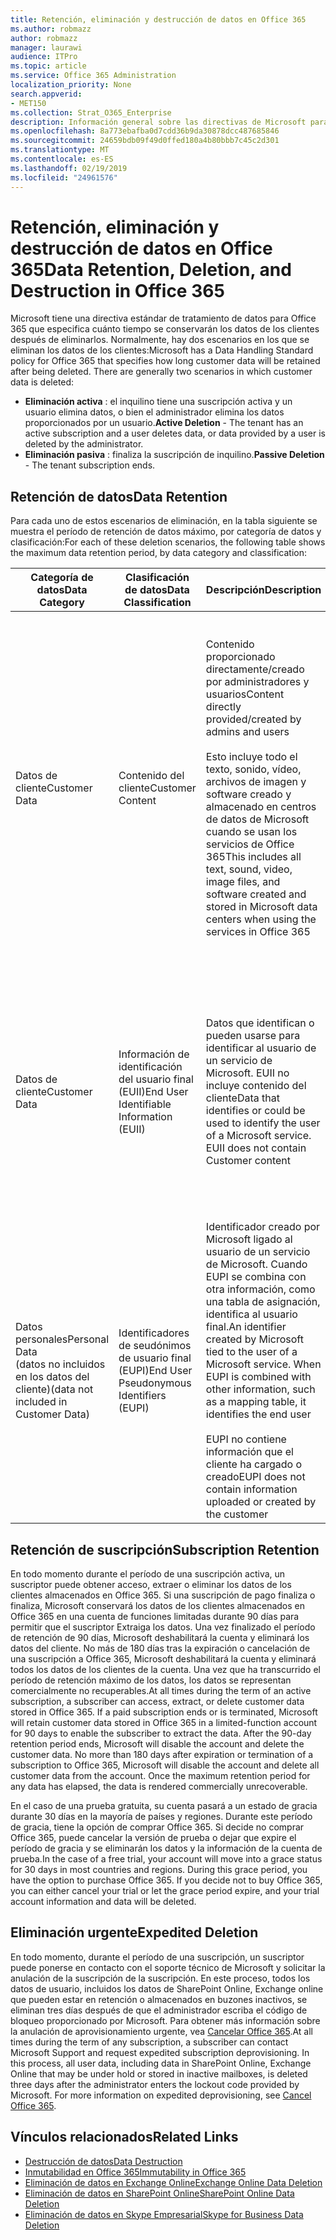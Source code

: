 ```yaml
---
title: Retención, eliminación y destrucción de datos en Office 365
ms.author: robmazz
author: robmazz
manager: laurawi
audience: ITPro
ms.topic: article
ms.service: Office 365 Administration
localization_priority: None
search.appverid:
- MET150
ms.collection: Strat_O365_Enterprise
description: Información general sobre las directivas de Microsoft para Office 365 relacionadas con la retención, eliminación y destrucción de datos.
ms.openlocfilehash: 8a773ebafba0d7cdd36b9da30878dcc487685846
ms.sourcegitcommit: 24659bdb09f49d0ffed180a4b80bbb7c45c2d301
ms.translationtype: MT
ms.contentlocale: es-ES
ms.lasthandoff: 02/19/2019
ms.locfileid: "24961576"
---
```

# <a name="data-retention-deletion-and-destruction-in-office-365"></a><span data-ttu-id="c30ba-103">Retención, eliminación y destrucción de datos en Office 365</span><span class="sxs-lookup"><span data-stu-id="c30ba-103">Data Retention, Deletion, and Destruction in Office 365</span></span>

<span data-ttu-id="c30ba-p101">Microsoft tiene una directiva estándar de tratamiento de datos para Office 365 que especifica cuánto tiempo se conservarán los datos de los clientes después de eliminarlos. Normalmente, hay dos escenarios en los que se eliminan los datos de los clientes:</span><span class="sxs-lookup"><span data-stu-id="c30ba-p101">Microsoft has a Data Handling Standard policy for Office 365 that specifies how long customer data will be retained after being deleted. There are generally two scenarios in which customer data is deleted:</span></span>

- <span data-ttu-id="c30ba-106">**Eliminación activa** : el inquilino tiene una suscripción activa y un usuario elimina datos, o bien el administrador elimina los datos proporcionados por un usuario.</span><span class="sxs-lookup"><span data-stu-id="c30ba-106">**Active Deletion** - The tenant has an active subscription and a user deletes data, or data provided by a user is deleted by the administrator.</span></span>
- <span data-ttu-id="c30ba-107">**Eliminación pasiva** : finaliza la suscripción de inquilino.</span><span class="sxs-lookup"><span data-stu-id="c30ba-107">**Passive Deletion** - The tenant subscription ends.</span></span>

## <a name="data-retention"></a><span data-ttu-id="c30ba-108">Retención de datos</span><span class="sxs-lookup"><span data-stu-id="c30ba-108">Data Retention</span></span>

<span data-ttu-id="c30ba-109">Para cada uno de estos escenarios de eliminación, en la tabla siguiente se muestra el período de retención de datos máximo, por categoría de datos y clasificación:</span><span class="sxs-lookup"><span data-stu-id="c30ba-109">For each of these deletion scenarios, the following table shows the maximum data retention period, by data category and classification:</span></span>

| <span data-ttu-id="c30ba-110">Categoría de datos</span><span class="sxs-lookup"><span data-stu-id="c30ba-110">Data Category</span></span> | <span data-ttu-id="c30ba-111">Clasificación de datos</span><span class="sxs-lookup"><span data-stu-id="c30ba-111">Data Classification</span></span> | <span data-ttu-id="c30ba-112">Descripción</span><span class="sxs-lookup"><span data-stu-id="c30ba-112">Description</span></span> | <span data-ttu-id="c30ba-113">Ejemplos</span><span class="sxs-lookup"><span data-stu-id="c30ba-113">Examples</span></span> | <span data-ttu-id="c30ba-114">Período de retención</span><span class="sxs-lookup"><span data-stu-id="c30ba-114">Retention Period</span></span> |
|-----------------|-----------------|-----------------|----------------------------------|-------------------------------|
| <span data-ttu-id="c30ba-115">Datos de cliente</span><span class="sxs-lookup"><span data-stu-id="c30ba-115">Customer Data</span></span> | <span data-ttu-id="c30ba-116">Contenido del cliente</span><span class="sxs-lookup"><span data-stu-id="c30ba-116">Customer Content</span></span>| <span data-ttu-id="c30ba-117">Contenido proporcionado directamente/creado por administradores y usuarios</span><span class="sxs-lookup"><span data-stu-id="c30ba-117">Content directly provided/created by admins and users</span></span> <br><br> <span data-ttu-id="c30ba-118">Esto incluye todo el texto, sonido, vídeo, archivos de imagen y software creado y almacenado en centros de datos de Microsoft cuando se usan los servicios de Office 365</span><span class="sxs-lookup"><span data-stu-id="c30ba-118">This includes all text, sound, video, image files, and software created and stored in Microsoft data centers when using the services in Office 365</span></span> | <span data-ttu-id="c30ba-119">Algunos ejemplos de las aplicaciones de Office 365 más usadas que permiten a los usuarios crear datos son Word, Excel, PowerPoint, Outlook y OneNote</span><span class="sxs-lookup"><span data-stu-id="c30ba-119">Examples of the most commonly used Office 365 applications which allow users to author data include Word, Excel, PowerPoint, Outlook and OneNote</span></span> <br><br> <span data-ttu-id="c30ba-120">El contenido del cliente también incluye secretos de propiedad del cliente o proporcionados (contraseñas, certificados, claves de cifrado, claves de almacenamiento)</span><span class="sxs-lookup"><span data-stu-id="c30ba-120">Customer content also includes customer-owned/provided secrets (passwords, certificates, encryption keys, storage keys)</span></span> | <span data-ttu-id="c30ba-121">**Escenario de eliminación activa:** como máximo 30 días</span><span class="sxs-lookup"><span data-stu-id="c30ba-121">**Active Deletion Scenario:** at most 30 days</span></span> <br><br> <span data-ttu-id="c30ba-122">**Escenario de eliminación pasiva:** como máximo 180 días</span><span class="sxs-lookup"><span data-stu-id="c30ba-122">**Passive Deletion Scenario:** at most 180 days</span></span> |
| <span data-ttu-id="c30ba-123">Datos de cliente</span><span class="sxs-lookup"><span data-stu-id="c30ba-123">Customer Data</span></span> | <span data-ttu-id="c30ba-124">Información de identificación del usuario final (EUII)</span><span class="sxs-lookup"><span data-stu-id="c30ba-124">End User Identifiable Information (EUII)</span></span> | <span data-ttu-id="c30ba-p102">Datos que identifican o pueden usarse para identificar al usuario de un servicio de Microsoft. EUII no incluye contenido del cliente</span><span class="sxs-lookup"><span data-stu-id="c30ba-p102">Data that identifies or could be used to identify the user of a Microsoft service. EUII does not contain Customer content</span></span> | <span data-ttu-id="c30ba-127">Nombre de usuario o nombre para mostrar (Dominio\nombre de usuario)</span><span class="sxs-lookup"><span data-stu-id="c30ba-127">User name or display name (DOMAIN\UserName)</span></span> <br><br> <span data-ttu-id="c30ba-128">Nombre principal de usuario (nombre @ dominio)</span><span class="sxs-lookup"><span data-stu-id="c30ba-128">User principal name (name@domain)</span></span> <br><br>  <span data-ttu-id="c30ba-129">Direcciones IP específicas del usuario</span><span class="sxs-lookup"><span data-stu-id="c30ba-129">User-specific IP addresses</span></span> | <span data-ttu-id="c30ba-130">**Escenario de eliminación activa:** como máximo de 180 días (solo una acción de administrador de inquilinos)</span><span class="sxs-lookup"><span data-stu-id="c30ba-130">**Active Deletion Scenario:** at most 180 days (only a tenant administrator action)</span></span> <br><br> <span data-ttu-id="c30ba-131">**Escenario de eliminación pasiva:** como máximo 180 días</span><span class="sxs-lookup"><span data-stu-id="c30ba-131">**Passive Deletion Scenario:** at most 180 days</span></span> |
| <span data-ttu-id="c30ba-132">Datos personales</span><span class="sxs-lookup"><span data-stu-id="c30ba-132">Personal Data</span></span> <br> <span data-ttu-id="c30ba-133">(datos no incluidos en los datos del cliente)</span><span class="sxs-lookup"><span data-stu-id="c30ba-133">(data not included in Customer Data)</span></span> | <span data-ttu-id="c30ba-134">Identificadores de seudónimos de usuario final (EUPI)</span><span class="sxs-lookup"><span data-stu-id="c30ba-134">End User Pseudonymous Identifiers (EUPI)</span></span> | <span data-ttu-id="c30ba-p103">Identificador creado por Microsoft ligado al usuario de un servicio de Microsoft. Cuando EUPI se combina con otra información, como una tabla de asignación, identifica al usuario final.</span><span class="sxs-lookup"><span data-stu-id="c30ba-p103">An identifier created by Microsoft tied to the user of a Microsoft service. When EUPI is combined with other information, such as a mapping table, it identifies the end user</span></span> <br><br> <span data-ttu-id="c30ba-137">EUPI no contiene información que el cliente ha cargado o creado</span><span class="sxs-lookup"><span data-stu-id="c30ba-137">EUPI does not contain information uploaded or created by the customer</span></span> | <span data-ttu-id="c30ba-138">GUID de usuario, PUIDs o SID</span><span class="sxs-lookup"><span data-stu-id="c30ba-138">User GUIDs, PUIDs, or SIDs</span></span> <br><br> <span data-ttu-id="c30ba-139">Identificadores de sesión</span><span class="sxs-lookup"><span data-stu-id="c30ba-139">Session IDs</span></span> | <span data-ttu-id="c30ba-140">**Escenario de eliminación activa:** como máximo 30 días</span><span class="sxs-lookup"><span data-stu-id="c30ba-140">**Active Deletion Scenario:** at most 30 days</span></span> <br><br> <span data-ttu-id="c30ba-141">**Escenario de eliminación pasiva:** como máximo 180 días</span><span class="sxs-lookup"><span data-stu-id="c30ba-141">**Passive Deletion Scenario:** at most 180 days</span></span> |

## <a name="subscription-retention"></a><span data-ttu-id="c30ba-142">Retención de suscripción</span><span class="sxs-lookup"><span data-stu-id="c30ba-142">Subscription Retention</span></span>

<span data-ttu-id="c30ba-p104">En todo momento durante el período de una suscripción activa, un suscriptor puede obtener acceso, extraer o eliminar los datos de los clientes almacenados en Office 365. Si una suscripción de pago finaliza o finaliza, Microsoft conservará los datos de los clientes almacenados en Office 365 en una cuenta de funciones limitadas durante 90 días para permitir que el suscriptor Extraiga los datos. Una vez finalizado el período de retención de 90 días, Microsoft deshabilitará la cuenta y eliminará los datos del cliente. No más de 180 días tras la expiración o cancelación de una suscripción a Office 365, Microsoft deshabilitará la cuenta y eliminará todos los datos de los clientes de la cuenta. Una vez que ha transcurrido el período de retención máximo de los datos, los datos se representan comercialmente no recuperables.</span><span class="sxs-lookup"><span data-stu-id="c30ba-p104">At all times during the term of an active subscription, a subscriber can access, extract, or delete customer data stored in Office 365. If a paid subscription ends or is terminated, Microsoft will retain customer data stored in Office 365 in a limited-function account for 90 days to enable the subscriber to extract the data. After the 90-day retention period ends, Microsoft will disable the account and delete the customer data. No more than 180 days after expiration or termination of a subscription to Office 365, Microsoft will disable the account and delete all customer data from the account. Once the maximum retention period for any data has elapsed, the data is rendered commercially unrecoverable.</span></span>

<span data-ttu-id="c30ba-p105">En el caso de una prueba gratuita, su cuenta pasará a un estado de gracia durante 30 días en la mayoría de países y regiones. Durante este período de gracia, tiene la opción de comprar Office 365. Si decide no comprar Office 365, puede cancelar la versión de prueba o dejar que expire el período de gracia y se eliminarán los datos y la información de la cuenta de prueba.</span><span class="sxs-lookup"><span data-stu-id="c30ba-p105">In the case of a free trial, your account will move into a grace status for 30 days in most countries and regions. During this grace period, you have the option to purchase Office 365. If you decide not to buy Office 365, you can either cancel your trial or let the grace period expire, and your trial account information and data will be deleted.</span></span>

## <a name="expedited-deletion"></a><span data-ttu-id="c30ba-151">Eliminación urgente</span><span class="sxs-lookup"><span data-stu-id="c30ba-151">Expedited Deletion</span></span>
<span data-ttu-id="c30ba-p106">En todo momento, durante el período de una suscripción, un suscriptor puede ponerse en contacto con el soporte técnico de Microsoft y solicitar la anulación de la suscripción de la suscripción. En este proceso, todos los datos de usuario, incluidos los datos de SharePoint Online, Exchange online que pueden estar en retención o almacenados en buzones inactivos, se eliminan tres días después de que el administrador escriba el código de bloqueo proporcionado por Microsoft. Para obtener más información sobre la anulación de aprovisionamiento urgente, vea [Cancelar Office 365](https://support.office.com/article/Cancel-Office-365-for-business-b1bc0bef-4608-4601-813a-cdd9f746709a).</span><span class="sxs-lookup"><span data-stu-id="c30ba-p106">At all times during the term of any subscription, a subscriber can contact Microsoft Support and request expedited subscription deprovisioning. In this process, all user data, including data in SharePoint Online, Exchange Online that may be under hold or stored in inactive mailboxes, is deleted three days after the administrator enters the lockout code provided by Microsoft. For more information on expedited deprovisioning, see [Cancel Office 365](https://support.office.com/article/Cancel-Office-365-for-business-b1bc0bef-4608-4601-813a-cdd9f746709a).</span></span>

## <a name="related-links"></a><span data-ttu-id="c30ba-155">Vínculos relacionados</span><span class="sxs-lookup"><span data-stu-id="c30ba-155">Related Links</span></span>
- [<span data-ttu-id="c30ba-156">Destrucción de datos</span><span class="sxs-lookup"><span data-stu-id="c30ba-156">Data Destruction</span></span>](office-365-data-destruction.md)
- [<span data-ttu-id="c30ba-157">Inmutabilidad en Office 365</span><span class="sxs-lookup"><span data-stu-id="c30ba-157">Immutability in Office 365</span></span>](office-365-data-immutability.md)
- [<span data-ttu-id="c30ba-158">Eliminación de datos en Exchange Online</span><span class="sxs-lookup"><span data-stu-id="c30ba-158">Exchange Online Data Deletion</span></span>](office-365-exchange-online-data-deletion.md)
- [<span data-ttu-id="c30ba-159">Eliminación de datos en SharePoint Online</span><span class="sxs-lookup"><span data-stu-id="c30ba-159">SharePoint Online Data Deletion</span></span>](office-365-sharepoint-online-data-deletion.md)
- [<span data-ttu-id="c30ba-160">Eliminación de datos en Skype Empresarial</span><span class="sxs-lookup"><span data-stu-id="c30ba-160">Skype for Business Data Deletion</span></span>](office-365-skype-data-deletion.md)